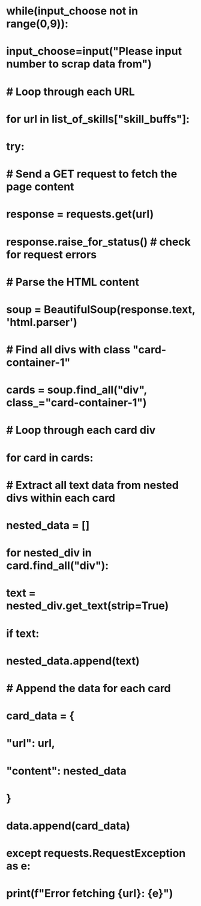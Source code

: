 
# while(input_choose not in range(0,9)):
#     input_choose=input("Please input number to scrap data from")

# # Loop through each URL
# for url in list_of_skills["skill_buffs"]:
#     try:
#         # Send a GET request to fetch the page content
#         response = requests.get(url)
#         response.raise_for_status()  # check for request errors

#         # Parse the HTML content
#         soup = BeautifulSoup(response.text, 'html.parser')

#         # Find all divs with class "card-container-1"
#         cards = soup.find_all("div", class_="card-container-1")

#         # Loop through each card div
#         for card in cards:
#             # Extract all text data from nested divs within each card
#             nested_data = []
#             for nested_div in card.find_all("div"):
#                 text = nested_div.get_text(strip=True)
#                 if text:
#                     nested_data.append(text)
            
#             # Append the data for each card
#             card_data = {
#                 "url": url,
#                 "content": nested_data
#             }
#             data.append(card_data)

#     except requests.RequestException as e:
#         print(f"Error fetching {url}: {e}")
